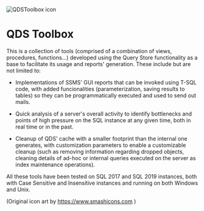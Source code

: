 ![QDSToolbox icon](https://raw.githubusercontent.com/channeladvisor/qdstoolbox/main/qdstoolbox.svg)
# QDS Toolbox
This is a collection of tools (comprised of a combination of views, procedures, functions...) developed using the Query Store functionality as a base to facilitate its usage and reports' generation. These include but are not limited to:

- Implementations of SSMS' GUI reports that can be invoked using T-SQL code, with added funcionalities (parameterization, saving results to tables) so they can be programmatically executed and used to send out mails.

- Quick analysis of a server's overall activity to identify bottlenecks and points of high pressure on the SQL instance at any given time, both in real time or in the past.

- Cleanup of QDS' cache with a smaller footprint than the internal one generates, with customization parameters to enable a customizable cleanup (such as removing information regarding dropped objects, cleaning details of ad-hoc or internal queries executed on the server as index maintenance operations).

All these tools have been tested on SQL 2017 and SQL 2019 instances, both with Case Sensitive and Insensitive instances and running on both Windows and Unix.


(Original icon art by https://www.smashicons.com )
